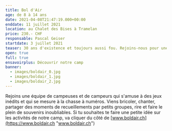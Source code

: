 ```yaml
---
title: Bol d'Air
age: de 8 à 14 ans
date: 2021-04-08T21:47:19.000+00:00
enddate: 11 juillet 2021
location: au Chalet des Bises à Tramelan
price: 230.- CHF
responsable: Pascal Geiser
startdate: 3 juillet 2021
teaser: 30 ans d'existence et toujours aussi fou. Rejoins-nous pour une semaine de folie.
open: true
full: true
ensavoirplus: Découvrir notre camp
banner:
  - images/boldair_0.jpg
  - images/boldair_1.jpg
  - images/boldair_2.jpg
---
```

Rejoins une équipe de campeuses et de campeurs qui s'amuse à des jeux inédits et qui se mesure à la chasse à numéros. Viens bricoler, chanter, partager des moments de recueillements par petits groupes, rire et faire le plein de souvenirs inoubliables. Si tu souhaites te faire une petite idée sur les activités de notre camp, va cliquer du côté de [www.boldair.ch](https://www.boldair.ch "www.boldair.ch")